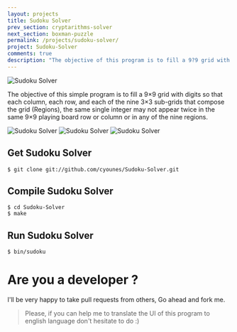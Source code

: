 ```yaml
---
layout: projects
title: Sudoku Solver
prev_section: cryptarithms-solver
next_section: boxman-puzzle
permalink: /projects/sudoku-solver/
project: Sudoku-Solver
comments: true
description: "The objective of this program is to fill a 9?9 grid with digits so that each column, each row, and each of the nine 3?3 sub-grids that compose the grid (Regions)."
---
```


![Sudoku Solver](../../img/projects/sudoku-solver/ss1.png) 


The objective of this simple program is to fill a 9×9 grid with digits so that each column, each row, and each of the nine 3×3 sub-grids that compose the grid (Regions), the same single integer may not appear twice in the same 9×9 playing board row or column or in any of the nine regions.

![Sudoku Solver](../../img/projects/sudoku-solver/ss2.png)
![Sudoku Solver](../../img/projects/sudoku-solver/ss3.png)
![Sudoku Solver](../../img/projects/sudoku-solver/ss4.png)
## Get Sudoku Solver 

	$ git clone git://github.com/cyounes/Sudoku-Solver.git
	
## Compile Sudoku Solver

	$ cd Sudoku-Solver
	$ make
	
## Run Sudoku Solver

	$ bin/sudoku
	
# Are you a developer ?

I'll be very happy to take pull requests from others, Go ahead and fork me.

>Please, if you can help me to translate the UI of this program to english language don't hesitate to do :)